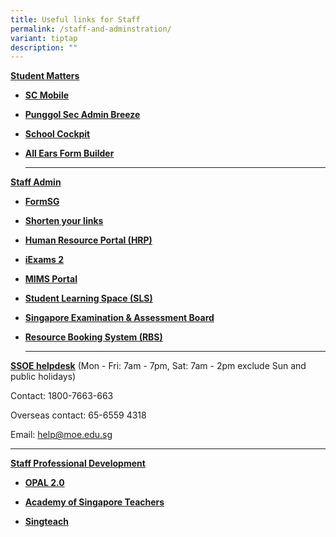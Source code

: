 ```yaml
---
title: Useful links for Staff
permalink: /staff-and-adminstration/
variant: tiptap
description: ""
---
```

<p><strong><u>Student Matters</u></strong>
</p>
<ul data-tight="true" class="tight">
<li>
<p><strong><a href="https://scmobile.moe.edu.sg/login" rel="noopener noreferrer nofollow" target="_blank">SC Mobile</a></strong>
</p>
</li>
<li>
<p><strong><a href="https://punggolsec.adminbreeze.com/" rel="noopener noreferrer nofollow" target="_blank">Punggol Sec Admin Breeze</a></strong>
</p>
</li>
<li>
<p><strong><a href="https://schoolcockpit.moe.gov.sg" rel="noopener noreferrer nofollow" target="_blank">School Cockpit</a></strong>
</p>
</li>
<li>
<p><strong><a href="https://forms.moe.edu.sg/" rel="noopener noreferrer nofollow" target="_blank">All Ears Form Builder</a></strong>
</p>
<hr>
</li>
</ul>
<p><strong><u>Staff Admin</u></strong>
</p>
<ul data-tight="true" class="tight">
<li>
<p><strong><a href="https://form.gov.sg/" rel="noopener noreferrer nofollow" target="_blank">FormSG</a></strong>
</p>
</li>
<li>
<p><strong><a href="https://for.edu.sg/" rel="noopener noreferrer nofollow" target="_blank">Shorten your links</a></strong>
</p>
</li>
<li>
<p><strong><a href="https://www.hrp.gov.sg/hrp/#/" rel="noopener noreferrer nofollow" target="_blank">Human Resource Portal (HRP)</a></strong>
</p>
</li>
<li>
<p><strong><a href="https://iexams.seab.gov.sg/" rel="noopener noreferrer nofollow" target="_blank">iExams 2</a></strong>
</p>
</li>
<li>
<p><strong><a href="https://idp.mims.moe.gov.sg/nidp/saml2/sso" rel="noopener noreferrer nofollow" target="_blank">MIMS Portal</a></strong>
</p>
</li>
<li>
<p><strong><a href="https://vle.learning.moe.edu.sg/login" rel="noopener noreferrer nofollow" target="_blank">Student Learning Space (SLS)</a></strong>
</p>
</li>
<li>
<p><strong><a href="https://www.seab.gov.sg/" rel="noopener noreferrer nofollow" target="_blank">Singapore Examination &amp; Assessment Board</a></strong>
</p>
</li>
<li>
<p><strong><a href="https://rbs.avero-tech.com/login.html" rel="noopener noreferrer nofollow" target="_blank">Resource Booking System (RBS)</a></strong>
</p>
<hr>
</li>
</ul>
<p><strong><u>SSOE helpdesk</u></strong> (Mon - Fri: 7am - 7pm, Sat: 7am -
2pm exclude Sun and public holidays)</p>
<p>Contact: 1800-7663-663</p>
<p>Overseas contact: 65-6559 4318</p>
<p>Email: <a href="mailto:help@moe.edu.sg" rel="noopener noreferrer nofollow" target="_blank">help@moe.edu.sg</a>
</p>
<hr>
<p><strong><u>Staff Professional Development</u></strong>
</p>
<ul data-tight="true" class="tight">
<li>
<p><strong><a href="https://www.opal2.moe.edu.sg/" rel="noopener noreferrer nofollow" target="_blank">OPAL 2.0</a></strong>
</p>
</li>
<li>
<p><strong><a href="https://academyofsingaporeteachers.moe.edu.sg/" rel="noopener noreferrer nofollow" target="_blank">Academy of Singapore Teachers</a></strong>
</p>
</li>
<li>
<p><strong><a href="https://singteach.nie.edu.sg/" rel="noopener noreferrer nofollow" target="_blank">Singteach</a></strong>
</p>
</li>
</ul>
<p></p>